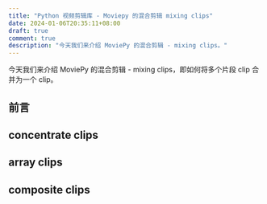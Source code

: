 ```yaml
---
title: "Python 视频剪辑库 - Moviepy 的混合剪辑 mixing clips"
date: 2024-01-06T20:35:11+08:00
draft: true
comment: true
description: "今天我们来介绍 MoviePy 的混合剪辑 - mixing clips。"
---
```


今天我们来介绍 MoviePy 的混合剪辑 - mixing clips，即如何将多个片段 clip 合并为一个 clip。

## 前言

## concentrate clips

## array clips

## composite clips
